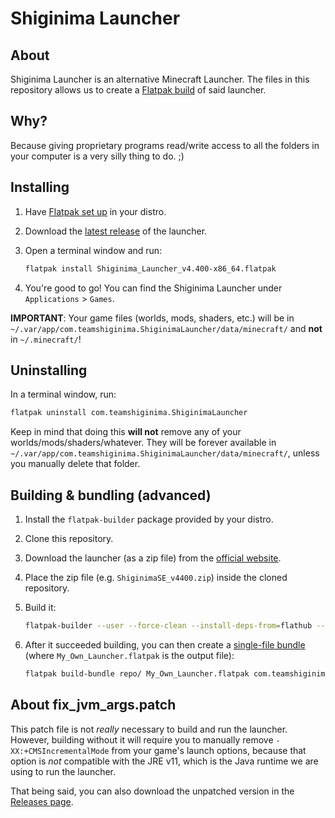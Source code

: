 # Shiginima Launcher

## About

Shiginima Launcher is an alternative Minecraft Launcher. The files in this repository allows us to create a [Flatpak build](https://flatpak.org/faq/) of said launcher.

## Why?

Because giving proprietary programs read/write access to all the folders in your computer is a very silly thing to do. ;)

## Installing

1. Have [Flatpak set up](https://flatpak.org/setup/) in your distro.
2. Download the [latest release](https://github.com/guihkx/com.teamshiginima.ShiginimaLauncher/releases) of the launcher.
3. Open a terminal window and run:

    ```bash
    flatpak install Shiginima_Launcher_v4.400-x86_64.flatpak
    ```

4. You're good to go! You can find the Shiginima Launcher under `Applications` > `Games`.

**IMPORTANT**: Your game files (worlds, mods, shaders, etc.) will be in `~/.var/app/com.teamshiginima.ShiginimaLauncher/data/minecraft/` and **not** in `~/.minecraft/`!

## Uninstalling

In a terminal window, run:

```bash
flatpak uninstall com.teamshiginima.ShiginimaLauncher
```

Keep in mind that doing this **will not** remove any of your worlds/mods/shaders/whatever. They will be forever available in `~/.var/app/com.teamshiginima.ShiginimaLauncher/data/minecraft/`, unless you manually delete that folder.

## Building & bundling (advanced)

1. Install the `flatpak-builder` package provided by your distro.
2. Clone this repository.
3. Download the launcher (as a zip file) from the [official website](https://teamshiginima.com/update/).
4. Place the zip file (e.g. `ShiginimaSE_v4400.zip`) inside the cloned repository.
5. Build it:

    ```bash
    flatpak-builder --user --force-clean --install-deps-from=flathub --repo=repo/ --sandbox build com.teamshiginima.ShiginimaLauncher.yml
    ```

6. After it succeeded building, you can then create a [single-file bundle](https://docs.flatpak.org/en/latest/single-file-bundles.html) (where `My_Own_Launcher.flatpak` is the output file):

    ```bash
    flatpak build-bundle repo/ My_Own_Launcher.flatpak com.teamshiginima.ShiginimaLauncher stable
    ```

## About fix_jvm_args.patch

This patch file is not *really* necessary to build and run the launcher. However, building without it will require you to manually remove `-XX:+CMSIncrementalMode` from your game's launch options, because that option is *not* compatible with the JRE v11, which is the Java runtime we are using to run the launcher.

That being said, you can also download the unpatched version in the [Releases page](https://github.com/guihkx/com.teamshiginima.ShiginimaLauncher/releases).

